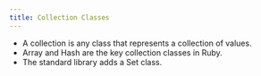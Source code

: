 ```yaml
---
title: Collection Classes
---
```


- A collection is any class that represents a collection of values.
- Array and Hash are the key collection classes in Ruby.
- The standard library adds a Set class.
